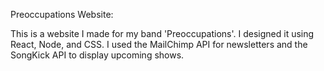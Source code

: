 Preoccupations Website:

This is a website I made for my band 'Preoccupations'. I designed it using React, Node, and CSS. I used the MailChimp API for newsletters and the SongKick API to display upcoming shows. 
